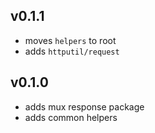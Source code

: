 ## v0.1.1

- moves `helpers` to root
- adds `httputil/request`

## v0.1.0

- adds mux response package
- adds common helpers